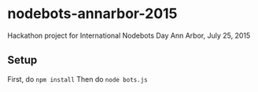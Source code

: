 # nodebots-annarbor-2015
Hackathon project for International Nodebots Day Ann Arbor, July 25, 2015

Setup
-----
First, do ```npm install```
Then do ```node bots.js```
